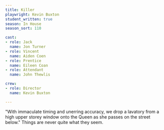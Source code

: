 ```yaml
---
title: Killer
playwright: Kevin Buxton
student_written: true
season: In House
season_sort: 110

cast: 
- role: Jack
  name: Jon Turner
- role: Vincent
  name: Aiden Coen
- role: Prentice
  name: Eileen Coan
- role: Attendant
  name: John Thewlis

crew:
- role: Director
  name: Kevin Buxton

---
```


"With immaculate timing and unerring accuracy, we drop a lavatory from a high upper storey window onto the Queen as she passes on the street below." Things are never quite what they seem.

